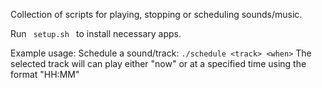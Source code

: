 Collection of scripts for playing, stopping or scheduling sounds/music.

Run ``` setup.sh ``` to install necessary apps.

Example usage:
Schedule a sound/track: ``` ./schedule <track> <when> ```
The selected track will can play either "now" or at a specified time using the format "HH:MM"
